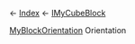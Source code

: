 ← [Index](Api-Index) ← [IMyCubeBlock](VRage.Game.ModAPI.Ingame.IMyCubeBlock)

[MyBlockOrientation](VRageMath.MyBlockOrientation) Orientation